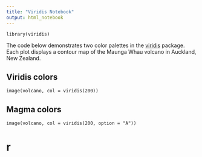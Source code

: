 ```yaml
---
title: "Viridis Notebook"
output: html_notebook
---
```


```{r include = FALSE}
library(viridis)
```

The code below demonstrates two color palettes in the [viridis](https://github.com/sjmgarnier/viridis) package. Each plot displays a contour map of the Maunga Whau volcano in Auckland, New Zealand.

## Viridis colors

```{r}
image(volcano, col = viridis(200))
```

## Magma colors

```{r}
image(volcano, col = viridis(200, option = "A"))
```

# r

